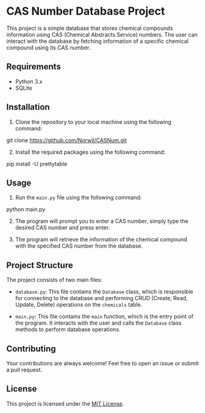 # CAS Number Database Project

This project is a simple database that stores chemical compounds information using CAS (Chemical Abstracts Service) numbers. The user can interact with the database by fetching information of a specific chemical compound using its CAS number.

## Requirements

- Python 3.x
- SQLite


## Installation

1. Clone the repository to your local machine using the following command:

git clone https://github.com/Norwil/CASNum.git


2. Install the required packages using the following command:


pip install -U prettytable

## Usage

1. Run the `main.py` file using the following command:

python main.py

2. The program will prompt you to enter a CAS number, simply type the desired CAS number and press enter.

3. The program will retrieve the information of the chemical compound with the specified CAS number from the database.

## Project Structure

The project consists of two main files:

- `database.py`: This file contains the `Database` class, which is responsible for connecting to the database and performing CRUD (Create, Read, Update, Delete) operations on the `chemicals` table.

- `main.py`: This file contains the `main` function, which is the entry point of the program. It interacts with the user and calls the `Database` class methods to perform database operations.

## Contributing

Your contributions are always welcome! Feel free to open an issue or submit a pull request.

## License

This project is licensed under the [MIT License](https://github.com/Norwil/CASNum/blob/master/LICENSE).



